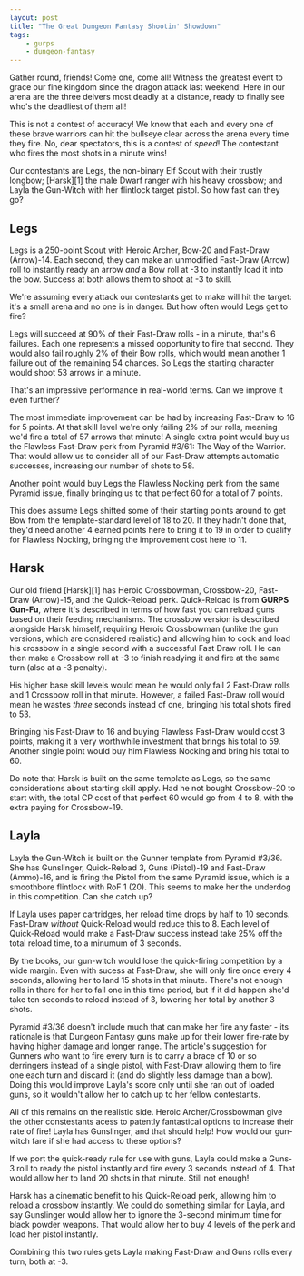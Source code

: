 ```yaml
---
layout: post
title: "The Great Dungeon Fantasy Shootin' Showdown"
tags:
    - gurps
    - dungeon-fantasy
---
```


Gather round, friends! Come one, come all! Witness the greatest event to grace
our fine kingdom since the dragon attack last weekend! Here in our arena are the
three delvers most deadly at a distance, ready to finally see who's the
deadliest of them all!

This is not a contest of accuracy! We know that each and every one of these
brave warriors can hit the bullseye clear across the arena every time they
fire. No, dear spectators, this is a contest of _speed_! The contestant who
fires the most shots in a minute wins!

Our contestants are Legs, the non-binary Elf Scout with their trustly longbow;
[Harsk][1] the male Dwarf ranger with his heavy crossbow; and Layla the
Gun-Witch with her flintlock target pistol. So how fast can they go?

## Legs

Legs is a 250-point Scout with Heroic Archer, Bow-20 and Fast-Draw
(Arrow)-14. Each second, they can make an unmodified Fast-Draw (Arrow) roll to
instantly ready an arrow _and_ a Bow roll at -3 to instantly load it into the
bow. Success at both allows them to shoot at -3 to skill.

We're assuming every attack our contestants get to make will hit the target:
it's a small arena and no one is in danger. But how often would Legs get to
fire?

Legs will succeed at 90% of their Fast-Draw rolls - in a minute, that's 6
failures. Each one represents a missed opportunity to fire that second. They
would also fail roughly 2% of their Bow rolls, which would mean another 1
failure out of the remaining 54 chances. So Legs the starting character would
shoot 53 arrows in a minute.

That's an impressive performance in real-world terms. Can we improve it even
further?

The most immediate improvement can be had by increasing Fast-Draw to 16 for 5
points. At that skill level we're only failing 2% of our rolls, meaning we'd
fire a total of 57 arrows that minute! A single extra point would buy us the
Flawless Fast-Draw perk from Pyramid #3/61: The Way of the Warrior. That would
allow us to consider all of our Fast-Draw attempts automatic successes,
increasing our number of shots to 58.

Another point would buy Legs the Flawless Nocking perk from the same Pyramid
issue, finally bringing us to that perfect 60 for a total of 7 points.

This does assume Legs shifted some of their starting points around to get Bow
from the template-standard level of 18 to 20. If they hadn't done that, they'd
need another 4 earned points here to bring it to 19 in order to qualify for
Flawless Nocking, bringing the improvement cost here to 11.

## Harsk

Our old friend [Harsk][1] has Heroic Crossbowman, Crossbow-20, Fast-Draw
(Arrow)-15, and the Quick-Reload perk. Quick-Reload is from **GURPS Gun-Fu**,
where it's described in terms of how fast you can reload guns based on their
feeding mechanisms. The crossbow version is described alongside Harsk himself,
requiring Heroic Crossbowman (unlike the gun versions, which are considered
realistic) and allowing him to cock and load his crossbow in a single second
with a successful Fast Draw roll. He can then make a Crossbow roll at -3 to
finish readying it and fire at the same turn (also at a -3 penalty).

His higher base skill levels would mean he would only fail 2 Fast-Draw rolls and
1 Crossbow roll in that minute. However, a failed Fast-Draw roll would mean he
wastes _three_ seconds instead of one, bringing his total shots fired to 53.

Bringing his Fast-Draw to 16 and buying Flawless Fast-Draw would cost 3 points,
making it a very worthwhile investment that brings his total to 59. Another
single point would buy him Flawless Nocking and bring his total to 60.

Do note that Harsk is built on the same template as Legs, so the same
considerations about starting skill apply. Had he not bought Crossbow-20 to
start with, the total CP cost of that perfect 60 would go from 4 to 8, with the
extra paying for Crossbow-19.

## Layla

Layla the Gun-Witch is built on the Gunner template from Pyramid #3/36. She has
Gunslinger, Quick-Reload 3, Guns (Pistol)-19 and Fast-Draw (Ammo)-16, and is
firing the Pistol from the same Pyramid issue, which is a smoothbore flintlock
with RoF 1 (20). This seems to make her the underdog in this competition. Can
she catch up?

If Layla uses paper cartridges, her reload time drops by half to 10
seconds. Fast-Draw _without_ Quick-Reload would reduce this to 8. Each level of
Quick-Reload would make a Fast-Draw success instead take 25% off the total
reload time, to a minumum of 3 seconds.

By the books, our gun-witch would lose the quick-firing competition by a wide
margin. Even with sucess at Fast-Draw, she will only fire once every 4 seconds,
allowing her to land 15 shots in that minute. There's not enough rolls in there
for her to fail one in this time period, but if it did happen she'd take ten
seconds to reload instead of 3, lowering her total by another 3 shots.

Pyramid #3/36 doesn't include much that can make her fire any faster - its
rationale is that Dungeon Fantasy guns make up for their lower fire-rate by
having higher damage and longer range. The article's suggestion for Gunners who
want to fire every turn is to carry a brace of 10 or so derringers instead of a
single pistol, with Fast-Draw allowing them to fire one each turn and discard it
(and do slightly less damage than a bow). Doing this would improve Layla's score
only until she ran out of loaded guns, so it wouldn't allow her to catch up to
her fellow contestants.

All of this remains on the realistic side. Heroic Archer/Crossbowman give the
other constestants acess to patently fantastical options to increase their rate
of fire! Layla has Gunslinger, and that should help! How would our gun-witch
fare if she had access to these options?

If we port the quick-ready rule for use with guns, Layla could make a Guns-3
roll to ready the pistol instantly and fire every 3 seconds instead of 4. That
would allow her to land 20 shots in that minute. Still not enough!

Harsk has a cinematic benefit to his Quick-Reload perk, allowing him to reload a
crossbow instantly. We could do something similar for Layla, and say Gunslinger
would allow her to ignore the 3-second minimum time for black powder
weapons. That would allow her to buy 4 levels of the perk and load her pistol
instantly.

Combining this two rules gets Layla making Fast-Draw and Guns rolls every turn,
both at -3.
